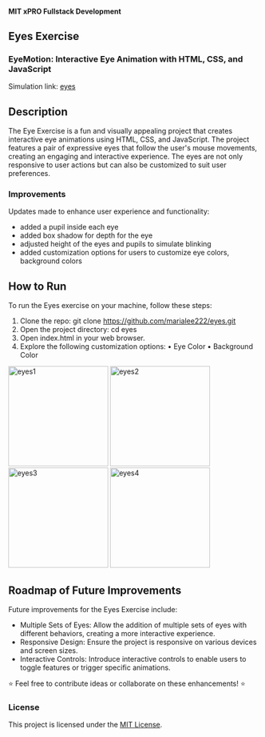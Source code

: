#### MIT xPRO Fullstack Development
## Eyes Exercise
### EyeMotion: Interactive Eye Animation with HTML, CSS, and JavaScript
Simulation link: [eyes](https://marialee222.github.io/eyes/)

## Description
The Eye Exercise is a fun and visually appealing project that creates interactive eye animations using HTML, CSS, and JavaScript. The project features a pair of expressive eyes that follow the user's mouse movements, creating an engaging and interactive experience.  The eyes are not only responsive to user actions but can also be customized to suit user preferences.

### Improvements
Updates made to enhance user experience and functionality:
 - added a pupil inside each eye
 - added box shadow for depth for the eye
 - adjusted height of the eyes and pupils to simulate blinking
 - added customization options for users to customize eye colors, background colors

## How to Run
To run the Eyes exercise on your machine, follow these steps:
1. Clone the repo: git clone https://github.com/marialee222/eyes.git
2. Open the project directory: cd eyes
3. Open index.html in your web browser. 
4. Explore the following customization options:
	• Eye Color
	• Background Color



<img width="200" alt="eyes1" src="https://github.com/marialee222/eyes/assets/150623001/83f619df-5425-4db8-810f-c908bc714526">
<img width="200" alt="eyes2" src="https://github.com/marialee222/eyes/assets/150623001/090a89b4-5f4a-4e7b-9798-f23c15c9b48b">
<img width="200" alt="eyes3" src="https://github.com/marialee222/eyes/assets/150623001/e77e1021-5b84-42ea-b7a0-a41f7965d16e">
<img width="200" alt="eyes4" src="https://github.com/marialee222/eyes/assets/150623001/3eae7356-039d-4a33-9cab-0c15687b6020">


	
## Roadmap of Future Improvements
Future improvements for the Eyes Exercise include:
 - Multiple Sets of Eyes: Allow the addition of multiple sets of eyes with different behaviors, creating a more interactive experience.
 - Responsive Design: Ensure the project is responsive on various devices and screen sizes.
 - Interactive Controls: Introduce interactive controls to enable users to toggle features or trigger specific animations.

:star: Feel free to contribute ideas or collaborate on these enhancements! :star:

### License
This project is licensed under the [MIT License](https://opensource.org/licenses/MIT).
